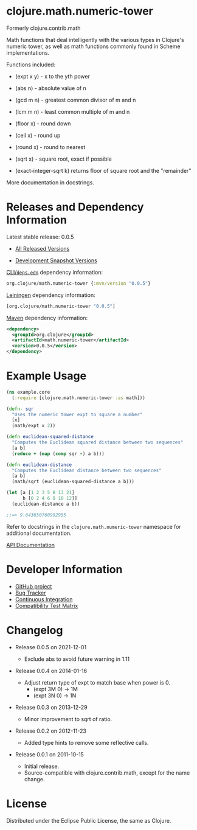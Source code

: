 clojure.math.numeric-tower
========================================

Formerly clojure.contrib.math

Math functions that deal intelligently with the various
types in Clojure's numeric tower, as well as math functions
commonly found in Scheme implementations.

Functions included:

* (expt x y) - x to the yth power

* (abs n) - absolute value of n

* (gcd m n) - greatest common divisor of m and n

* (lcm m n) - least common multiple of m and n

* (floor x) - round down

* (ceil x) - round up

* (round x) - round to nearest

* (sqrt x) - square root, exact if possible

* (exact-integer-sqrt k) returns floor of square root and the "remainder"

More documentation in docstrings.

Releases and Dependency Information
========================================

Latest stable release: 0.0.5

* [All Released Versions](https://search.maven.org/#search%7Cgav%7C1%7Cg%3A%22org.clojure%22%20AND%20a%3A%22math.numeric-tower%22)

* [Development Snapshot Versions](https://oss.sonatype.org/index.html#nexus-search;gav~org.clojure~math.numeric-tower~~~)

[CLI/`deps.edn`](https://clojure.org/reference/deps_and_cli) dependency information:
```clojure
org.clojure/math.numeric-tower {:mvn/version "0.0.5"}
```

[Leiningen](https://github.com/technomancy/leiningen) dependency information:

```clojure
[org.clojure/math.numeric-tower "0.0.5"]
```

[Maven](https://maven.apache.org/) dependency information:

```xml
<dependency>
  <groupId>org.clojure</groupId>
  <artifactId>math.numeric-tower</artifactId>
  <version>0.0.5</version>
</dependency>
```

Example Usage
========================================

```clojure
(ns example.core
  (:require [clojure.math.numeric-tower :as math]))

(defn- sqr
  "Uses the numeric tower expt to square a number"
  [x]
  (math/expt x 2))

(defn euclidean-squared-distance
  "Computes the Euclidean squared distance between two sequences"
  [a b]
  (reduce + (map (comp sqr -) a b)))

(defn euclidean-distance
  "Computes the Euclidean distance between two sequences"
  [a b]
  (math/sqrt (euclidean-squared-distance a b)))

(let [a [1 2 3 5 8 13 21]
      b [0 2 4 6 8 10 12]]
  (euclidean-distance a b))

;;=> 9.643650760992955
```

Refer to docstrings in the `clojure.math.numeric-tower` namespace for
additional documentation.

[API Documentation](https://clojure.github.io/math.numeric-tower/)

Developer Information
========================================

* [GitHub project](https://github.com/clojure/math.numeric-tower)
* [Bug Tracker](https://clojure.atlassian.net/browse/MTOWER)
* [Continuous Integration](https://build.clojure.org/job/math.numeric-tower/)
* [Compatibility Test Matrix](https://build.clojure.org/job/math.numeric-tower-test-matrix/)


Changelog
========================================

* Release 0.0.5 on 2021-12-01
  * Exclude abs to avoid future warning in 1.11

* Release 0.0.4 on 2014-01-16
  * Adjust return type of expt to match base when power is 0.
	  * (expt 3M 0) -> 1M
	  * (expt 3N 0) -> 1N

* Release 0.0.3 on 2013-12-29
  * Minor improvement to sqrt of ratio.

* Release 0.0.2 on 2012-11-23
  * Added type hints to remove some reflective calls.

* Release 0.0.1 on 2011-10-15
  * Initial release.
  * Source-compatible with clojure.contrib.math, except for the name change.

License
========================================

Distributed under the Eclipse Public License, the same as Clojure.
